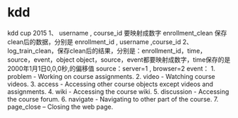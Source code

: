 # kdd
kdd cup 2015
1、
  username , course_id 要映射成数字
  enrollment_clean   保存clean后的数据，分别是 enrollment_id , username ,course_id
2、
  log_train_clean，保存clean后的结果，分别是：enrollment_id，time，source，event，object
  object，source，event都要映射成数字，time保存的是2000年1月1日0,0,0秒,的偏移值
  source：server=1 , browser=2
  event：
    1. problem - Working on course assignments.
    2. video - Watching course videos.
    3. access - Accessing other course objects except videos and assignments.
    4. wiki - Accessing the course wiki.
    5. discussion - Accessing the course forum.
    6. navigate - Navigating to other part of the course.
    7. page_close – Closing the web page.
